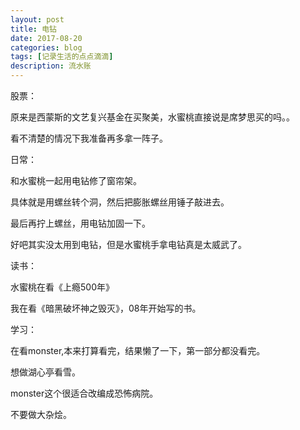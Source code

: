 ```yaml
---
layout: post
title: 电钻
date: 2017-08-20
categories: blog
tags: [记录生活的点点滴滴]
description: 流水账
---
```


股票：

原来是西蒙斯的文艺复兴基金在买聚美，水蜜桃直接说是席梦思买的吗。。

看不清楚的情况下我准备再多拿一阵子。

日常：

和水蜜桃一起用电钻修了窗帘架。

具体就是用螺丝转个洞，然后把膨胀螺丝用锤子敲进去。

最后再拧上螺丝，用电钻加固一下。

好吧其实没太用到电钻，但是水蜜桃手拿电钻真是太威武了。

读书：

水蜜桃在看《上瘾500年》

我在看《暗黑破坏神之毁灭》，08年开始写的书。

学习：

在看monster,本来打算看完，结果懒了一下，第一部分都没看完。

想做湖心亭看雪。

monster这个很适合改编成恐怖病院。

不要做大杂烩。


